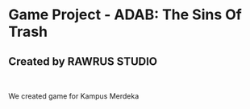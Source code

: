 <h1>Game Project - ADAB: The Sins Of Trash</h1>
<h2> Created by RAWRUS STUDIO </h2>
<br>
<p> We created game for Kampus Merdeka </p> 
